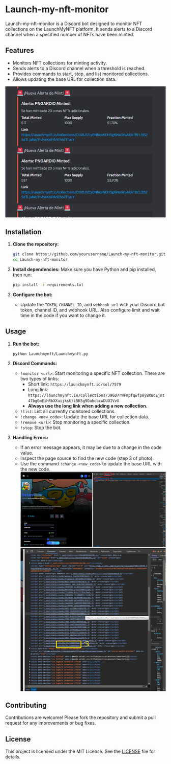 # Launch-my-nft-monitor

Launch-my-nft-monitor is a Discord bot designed to monitor NFT collections on the LaunchMyNFT platform. It sends alerts to a Discord channel when a specified number of NFTs have been minted.

## Features

- Monitors NFT collections for minting activity.
- Sends alerts to a Discord channel when a threshold is reached.
- Provides commands to start, stop, and list monitored collections.
- Allows updating the base URL for collection data.

![alt text](image-2.png)

## Installation

1. **Clone the repository:**
   ```bash
   git clone https://github.com/yourusername/Launch-my-nft-monitor.git
   cd Launch-my-nft-monitor
   ```

2. **Install dependencies:**
   Make sure you have Python and pip installed, then run:
   ```bash
   pip install -r requirements.txt
   ```

3. **Configure the bot:**
   - Update the `TOKEN`, `CHANNEL_ID`, and `webhook_url` with your Discord bot token, channel ID, and webhook URL. Also configure limit and wait time in the code if you want to change it.

## Usage

1. **Run the bot:**
   ```bash
   python Launchmynft/Launchmynft.py
   ```

2. **Discord Commands:**
   - `!monitor <url>`: Start monitoring a specific NFT collection. There are two types of links:
     - Short link: `https://launchmynft.io/sol/7579`
     - Long link: `https://launchmynft.io/collections/J9GD7rWFmpfqwfp8yBXBdEjmt47bgGmEihRbXXuijksU/i5K5g9OahcbcwDUOIVvX`
     - **Always use the long link when adding a new collection.**
   - `!list`: List all currently monitored collections.
   - `!change <new_code>`: Update the base URL for collection data.
   - `!remove <url>`: Stop monitoring a specific collection.
   - `!stop`: Stop the bot.

3. **Handling Errors:**
   - If an error message appears, it may be due to a change in the code value.
   - Inspect the page source to find the new code (step 3 of photo).
   - Use the command `!change <new_code>` to update the base URL with the new code.
   ![alt text](image.png)
   ![alt text](image-1.png)

## Contributing

Contributions are welcome! Please fork the repository and submit a pull request for any improvements or bug fixes.

## License

This project is licensed under the MIT License. See the [LICENSE](LICENSE) file for details.

